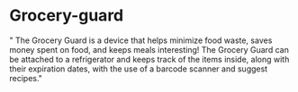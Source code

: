 # Grocery-guard
" The Grocery Guard is a device that helps minimize food waste, saves money spent on food, and keeps meals interesting! 
The Grocery Guard can be attached to a refrigerator and keeps track of the items inside, along with their expiration dates, 
with the use of a barcode scanner and suggest recipes."

